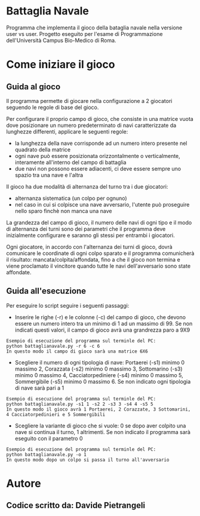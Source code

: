 # Battaglia Navale
 Programma che implementa il gioco della bataglia navale nella versione user vs user. Progetto eseguito per l'esame di Programmazione dell'Università Campus Bio-Medico di Roma.
 
 # Come iniziare il gioco
 ## Guida al gioco
 Il programma permette di giocare nella configurazione a 2 giocatori seguendo le regole di base del gioco.
 
 Per configurare il proprio campo di gioco, che consiste in una matrice vuota dove posizionare un numero predeterminato di navi caratterizzate da lunghezze differenti, applicare le seguenti regole:
 - la lunghezza della nave corrisponde ad un numero intero presente nel quadrato della matrice
 - ogni nave può essere posizionata orizzontalmente o verticalmente, interamente all'interno del campo di battaglia
 - due navi non possono essere adiacenti, ci deve essere sempre uno spazio tra una nave e l'altra
 
 Il gioco ha due modalità di alternanza del turno tra i due giocatori:
 - alternanza sistematica (un colpo per ognuno)
 - nel caso in cui si colpisce una nave avversario, l'utente può proseguire nello sparo finchè non manca una nave
 
 La grandezza del campo di gioco, il numero delle navi di ogni tipo e il modo di alternanza dei turni sono dei parametri che il programma deve inizialmente configurare e saranno gli stessi per entrambi i giocatori.
 
 Ogni giocatore, in accordo con l'alternanza dei turni di gioco, dovrà comunicare le coordinate di ogni colpo sparato e il programma comunicherà il risultato: mancata/colpita/affondata, fino a che il gioco non termina e viene proclamato il vincitore quando tutte le navi dell'avversario sono state affondate.
 
 ## Guida all'esecuzione
 Per eseguire lo script seguire i seguenti passaggi:
 
 - Inserire le righe (-r) e le colonne (-c) del campo di gioco, che devono essere un numero intero tra un minimo di 1 ad un massimo di 99. Se non indicati questi valori, il campo di gioco avrà una grandrezza paro a 9X9

```shell
Esempio di esecuzione del programma sul terminle del PC: 
python battaglianavale.py -r 6 -c 6
In questo modo il campo di gioco sarà una matrice 6X6
```
 
 - Scegliere il numero di ogni tipologia di nave: Portaerei (-s1) minimo 0 massimo 2, Corazzata (-s2) minimo 0 massimo 3, Sottomarino (-s3) minimo 0 massimo 4, Cacciatorpediniere (-s4) minimo 0 massimo 5, Sommergibile (-s5)  minimo 0 massimo 6. Se non indicato ogni tipologia di nave sarà pari a 1

```shell
Esempio di esecuzione del programma sul terminle del PC: 
python battaglianavale.py -s1 1 -s2 2 -s3 3 -s4 4 -s5 5
In questo modo il gioco avrà 1 Portaerei, 2 Corazzate, 3 Sottomarini, 4 Cacciatorpedinieri e 5 Sommergibili
```
 
 - Scegliere la variante di gioco che si vuole: 0 se dopo aver colpito una nave si continua il turno, 1 altrimenti. Se non indicato il programma sarà eseguito con il parametro 0

```shell
Esempio di esecuzione del programma sul terminle del PC: 
python battaglianavale.py -o 1
In questo modo dopo un colpo si passa il turno all'avversario
```
 
 # Autore
 Codice scritto da:
 Davide Pietrangeli
 -  

